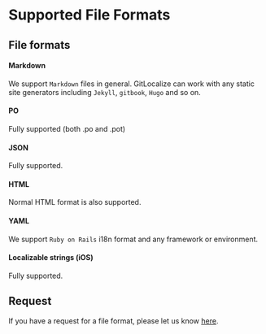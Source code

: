 # Supported File Formats

## File formats

#### Markdown

We support `Markdown` files in general. GitLocalize can work with any static site generators including `Jekyll`, `gitbook`, `Hugo` and so on.

#### PO

Fully supported (both .po and .pot)

#### JSON

Fully supported.

#### HTML

Normal HTML format is also supported.

#### YAML

We support `Ruby on Rails` i18n format and any framework or environment.

#### Localizable strings (iOS)

Fully supported.

## Request

If you have a request for a file format, please let us know [here](https://gitlocalize.com/inquiries/new).
